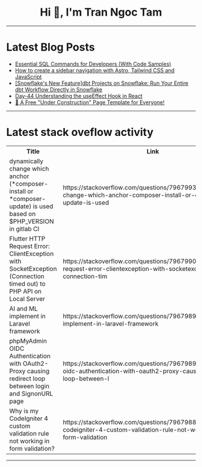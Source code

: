 <h1 align="center">Hi 👋, I'm Tran Ngoc Tam</h1>

---

# Latest Blog Posts 
<!-- BLOG-POST-LIST:START -->
- [Essential SQL Commands for Developers &lpar;With Code Samples&rpar;](https://dev.to/dbvismarketing/essential-sql-commands-for-developers-with-code-samples-52g8)
- [How to create a sidebar navigation with Astro, Tailwind CSS and JavaScript](https://dev.to/mike_andreuzza/how-to-create-a-sidebar-navigation-with-astro-tailwind-css-and-javascript-2kg8)
- [[Snowflake&#39;s New Feature]dbt Projects on Snowflake: Run Your Entire dbt Workflow Directly in Snowflake](https://dev.to/sagara/snowflakes-new-featuredbt-projects-on-snowflake-run-your-entire-dbt-workflow-directly-in-1j2l)
- [Day-44 Understanding the useEffect Hook in React](https://dev.to/tamilselvan1812/day-44-understanding-the-useeffect-hook-in-react-2mgc)
- [🚧 A Free &quot;Under Construction&quot; Page Template for Everyone!](https://dev.to/devaur03/a-free-under-construction-page-template-for-everyone-4llo)
<!-- BLOG-POST-LIST:END -->

---

# Latest stack oveflow activity
<table>
  <tr><th>Title</th><th>Link</th></tr>
  <!-- STACKOVERFLOW:START --><tr><td>dynamically change which anchor &lpar;*composer-install or *composer-update&rpar; is used based on $PHP_VERSION in gitlab CI</td><td>https://stackoverflow.com/questions/79679930/dynamically-change-which-anchor-composer-install-or-composer-update-is-used</td></tr><tr><td>Flutter HTTP Request Error: ClientException with SocketException &lpar;Connection timed out&rpar; to PHP API on Local Server</td><td>https://stackoverflow.com/questions/79679902/flutter-http-request-error-clientexception-with-socketexception-connection-tim</td></tr><tr><td>AI and ML implement in Laravel framework</td><td>https://stackoverflow.com/questions/79679898/ai-and-ml-implement-in-laravel-framework</td></tr><tr><td>phpMyAdmin OIDC Authentication with OAuth2-Proxy causing redirect loop between login and SignonURL page</td><td>https://stackoverflow.com/questions/79679895/phpmyadmin-oidc-authentication-with-oauth2-proxy-causing-redirect-loop-between-l</td></tr><tr><td>Why is my CodeIgniter 4 custom validation rule not working in form validation?</td><td>https://stackoverflow.com/questions/79679886/why-is-my-codeigniter-4-custom-validation-rule-not-working-in-form-validation</td></tr><!-- STACKOVERFLOW:END -->
</table>

---


